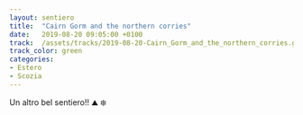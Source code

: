 ```yaml
---
layout: sentiero
title:  "Cairn Gorm and the northern corries"
date:   2019-08-20 09:05:00 +0100
track:  /assets/tracks/2019-08-20-Cairn_Gorm_and_the_northern_corries.gpx
track_color: green
categories:
- Estero
- Scozia
---
```


Un altro bel sentiero!! :mountain: :snowflake: